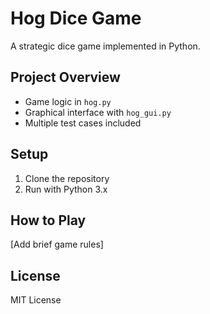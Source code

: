 # Hog Dice Game  

A strategic dice game implemented in Python.  

## Project Overview  
- Game logic in `hog.py`  
- Graphical interface with `hog_gui.py`  
- Multiple test cases included  

## Setup  
1. Clone the repository  
2. Run with Python 3.x  

## How to Play  
[Add brief game rules]  

## License  
MIT License
